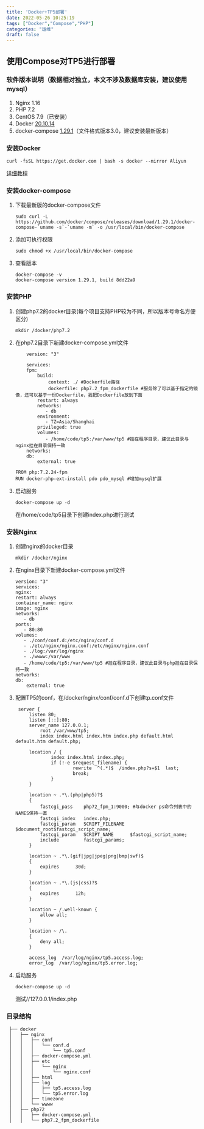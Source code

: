 ```yaml
---
title: 'Docker+TP5部署'
date: 2022-05-26 10:25:19
tags: ["Docker","Compose","PHP"]
categories: "运维"
draft: false
---
```

## 使用Compose对TP5进行部署

### 软件版本说明（数据相对独立，本文不涉及数据库安装，建议使用mysql）

1. Nginx 1.16
2. PHP 7.2
3. CentOS 7.9（已安装）
4. Docker [20.10.14](https://docs.docker.com/engine/release-notes/)
5. docker-compose [1.29.1](https://docs.docker.com/compose/release-notes/)（文件格式版本3.0，建议安装最新版本）

### 安装Docker

```text
curl -fsSL https://get.docker.com | bash -s docker --mirror Aliyun
```

[详细教程](https://www.runoob.com/docker/centos-docker-install.html)

### 安装docker-compose

1. 下载最新版的docker-compose文件

    ```text
    sudo curl -L https://github.com/docker/compose/releases/download/1.29.1/docker-compose-`uname -s`-`uname -m` -o /usr/local/bin/docker-compose
    ```

2. 添加可执行权限

    ```text
    sudo chmod +x /usr/local/bin/docker-compose
    ```

3. 查看版本

    ```text
    docker-compose -v
    docker-compose version 1.29.1, build 8dd22a9
    ```

### 安装PHP

1. 创建php7.2的docker目录(每个项目支持PHP较为不同，所以版本号命名方便区分)

    ```text
    mkdir /docker/php7.2
    ```

2. 在php7.2目录下新建docker-compose.yml文件

    ```text
        version: "3"

        services:
        fpm:
            build:
                context: ./ #Dockerfile路径
                dockerfile: php7.2_fpm_dockerfile #服务除了可以基于指定的镜像，还可以基于一份Dockerfile，我把Dockerfile放到下面
            restart: always
            networks:
               - db
            environment:
               - TZ=Asia/Shanghai
            privileged: true
            volumes:
               - /home/code/tp5:/var/www/tp5 #挂在程序目录，建议此目录与nginx挂在目录保持一致
        networks:
        db:
            external: true 
    ```

    ```text
    FROM php:7.2.24-fpm
    RUN docker-php-ext-install pdo pdo_mysql #增加mysql扩展
    ```

3. 启动服务

   ```text
   docker-compose up -d 
   ```

   在/home/code/tp5目录下创建index.php进行测试

### 安装Nginx

1. 创建nginx的docker目录

    ```text
    mkdir /docker/nginx
    ```

2. 在nginx目录下新建docker-compose.yml文件

    ```text
    version: "3"
    services:
    nginx:
    restart: always
    container_name: nginx
    image: nginx
    networks:
       - db
    ports:
       - 80:80
    volumes:
       - ./conf/conf.d:/etc/nginx/conf.d
       - ./etc/nginx/nginx.conf:/etc/nginx/nginx.conf
       - ./log:/var/log/nginx
       - ./wwww:/var/www
       - /home/code/tp5:/var/www/tp5 #挂在程序目录，建议此目录与php挂在目录保持一致
    networks:
    db:
        external: true    
    ```

3. 配置TP5的conf，在/docker/nginx/conf/conf.d下创建tp.conf文件

   ```text
    server {
        listen 80;
        listen [::]:80;
        server_name 127.0.0.1;
            root /var/www/tp5;
            index index.html index.htm index.php default.html default.htm default.php;

        location / {
                index index.html index.php;
                if (!-e $request_filename) {
                        rewrite  ^(.*)$  /index.php?s=$1  last;
                        break;
                }
        }

        location ~ .*\.(php|php5)?$
        {
            fastcgi_pass    php72_fpm_1:9000; #与docker ps命令列表中的NAMES保持一直
            fastcgi_index   index.php;
            fastcgi_param   SCRIPT_FILENAME  $document_root$fastcgi_script_name;
            fastcgi_param   SCRIPT_NAME      $fastcgi_script_name;
            include         fastcgi_params;
        }

        location ~ .*\.(gif|jpg|jpeg|png|bmp|swf)$
        {
            expires      30d;
        }

        location ~ .*\.(js|css)?$
        {
            expires      12h;
        }

        location ~ /.well-known {
            allow all;
        }

        location ~ /\.
        {
            deny all;
        }

        access_log  /var/log/nginx/tp5.access.log;
        error_log  /var/log/nginx/tp5.error.log; 
   ```

4. 启动服务

   ```text
   docker-compose up -d 
   ```

   测试//127.0.0.1/index.php

### 目录结构

   ```text
    ├── docker
    │   ├── nginx
    │   │   ├── conf
    │   │   │   └── conf.d
    │   │   │       └── tp5.conf
    │   │   ├── docker-compose.yml
    │   │   ├── etc
    │   │   │   └── nginx
    │   │   │       └── nginx.conf
    │   │   ├── html
    │   │   ├── log
    │   │   │   ├── tp5.access.log
    │   │   │   └── tp5.error.log
    │   │   ├── timezone
    │   │   └── wwww
    │   ├── php72
    │   │   ├── docker-compose.yml
    │   │   └── php7.2_fpm_dockerfile
   ```
